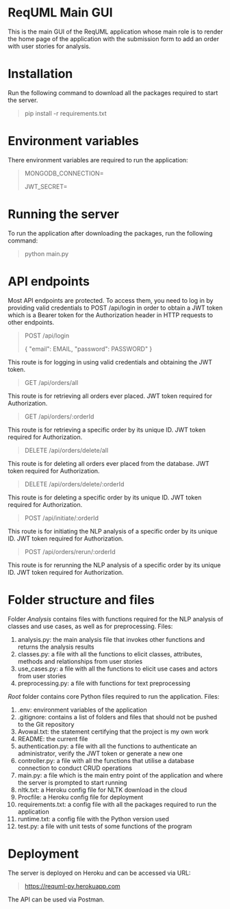 # ReqUML Main GUI

This is the main GUI of the ReqUML application whose main role is to render the home page of the application with the submission form to add an order with user stories for analysis.


# Installation

Run the following command to download all the packages required to start the server. 
> pip install -r requirements.txt


# Environment variables

There environment variables are required to run the application:
> MONGODB_CONNECTION=
> 
> JWT_SECRET=


# Running the server

To run the application after downloading the packages, run the following command:
> python main.py
  

# API endpoints

Most API endpoints are protected. To access them, you need to log in by providing valid credentials to POST /api/login in order to obtain a JWT token which is a Bearer token for the Authorization header in HTTP requests to other endpoints.

> POST /api/login
> 
> {
>   "email": EMAIL,
>   "password": PASSWORD"
> }

This route is for logging in using valid credentials and obtaining the JWT token.

> GET /api/orders/all

This route is for retrieving all orders ever placed. JWT token required for Authorization.

> GET /api/orders/:orderId

This route is for retrieving a specific order by its unique ID. JWT token required for Authorization.

> DELETE /api/orders/delete/all

This route is for deleting all orders ever placed from the database. JWT token required for Authorization.

> DELETE /api/orders/delete/:orderId

This route is for deleting a specific order by its unique ID. JWT token required for Authorization.

> POST /api/initiate/:orderId

This route is for initiating the NLP analysis of a specific order by its unique ID. JWT token required for Authorization.

> POST /api/orders/rerun/:orderId

This route is for rerunning the NLP analysis of a specific order by its unique ID. JWT token required for Authorization.


# Folder structure and files

Folder *Analysis* contains files with functions required for the NLP analysis of classes and use cases, as well as for preprocessing. Files:

 1. analysis.py: the main analysis file that invokes other functions and returns the analysis results
 2. classes.py: a file with all the functions to elicit classes, attributes, methods and relationships from user stories
 3. use_cases.py: a file with all the functions to elicit use cases and actors from user stories
 4. preprocessing.py: a file with functions for text preprocessing

*Root* folder contains core Python files required to run the application. Files:

 1. .env: environment variables of the application
 2. .gitignore: contains a list of folders and files that should not be pushed to the Git repository
 3. Avowal.txt: the statement certifying that the project is my own work
 4. README: the current file
 5. authentication.py: a file with all the functions to authenticate an administrator, verify the JWT token or generate a new one
 6. controller.py: a file with all the functions that utilise a database connection to conduct CRUD operations
 7. main.py: a file which is the main entry point of the application and where the server is prompted to start running
 8. nltk.txt: a Heroku config file for NLTK download in the cloud
 9. Procfile: a Heroku config file for deployment
 10. requirements.txt: a config file with all the packages required to run the application
 11. runtime.txt: a config file with the Python version used
 12. test.py: a file with unit tests of some functions of the program

 # Deployment

 The server is deployed on Heroku and can be accessed via URL:
 > https://requml-py.herokuapp.com

 The API can be used via Postman.

